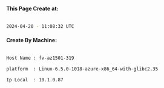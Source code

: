 
   
#### This Page Create at:

```bash

2024-04-20 - 11:08:32 UTC

```

#### Create By Machine:

```bash

Host Name : fv-az1501-319

platform  : Linux-6.5.0-1018-azure-x86_64-with-glibc2.35

Ip Local  : 10.1.0.87

```

